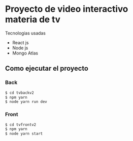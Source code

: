 # Proyecto de video interactivo materia de tv

Tecnologias usadas 

  - React js 
  - Node js
  - Mongo Atlas
  
## Como ejecutar el proyecto

### Back

```sh
$ cd tvbackv2
$ npm yarn 
$ node yarn run dev
```

### Front

```sh
$ cd tvfrontv2
$ npm yarn 
$ node yarn start
```
